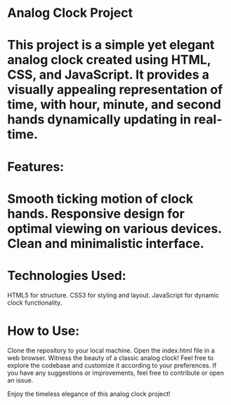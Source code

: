 
<h1>Analog Clock Project<h1/>

This project is a simple yet elegant analog clock created using HTML, CSS, and JavaScript. It provides a visually appealing representation of time, with hour, minute, and second hands dynamically updating in real-time.

<h1>Features:<h1/>
Smooth ticking motion of clock hands.
Responsive design for optimal viewing on various devices.
Clean and minimalistic interface.
<h1>Technologies Used:</h1>
HTML5 for structure.
CSS3 for styling and layout.
JavaScript for dynamic clock functionality.
<h1>How to Use:</h1>
Clone the repository to your local machine.
Open the index.html file in a web browser.
Witness the beauty of a classic analog clock!
Feel free to explore the codebase and customize it according to your preferences. If you have any suggestions or improvements, feel free to contribute or open an issue.

Enjoy the timeless elegance of this analog clock project!
